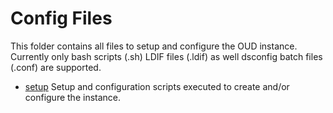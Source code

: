 # Config Files

This folder contains all files to setup and configure the OUD instance. Currently only bash scripts (.sh) LDIF files (.ldif) as well dsconfig batch files (.conf) are supported.

- [setup](setup) Setup and configuration scripts executed to create and/or configure the instance.
